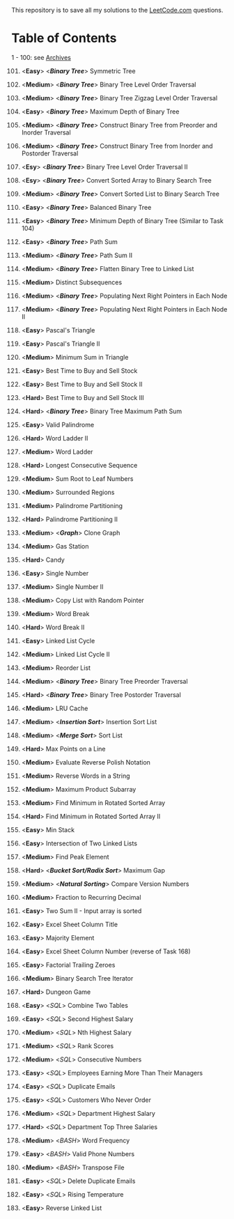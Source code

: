 This repository is to save all my solutions to the [LeetCode.com][LeetCode]
questions.


Table of Contents
=================

1 - 100: see [Archives][archive]

101. \<**Easy**>    \<***Binary Tree***> Symmetric Tree
102. \<**Medium**>  \<***Binary Tree***> Binary Tree Level Order Traversal
103. \<**Medium**>  \<***Binary Tree***> Binary Tree Zigzag Level Order Traversal
104. \<**Easy**>    \<***Binary Tree***> Maximum Depth of Binary Tree
105. \<**Medium**>  \<***Binary Tree***> Construct Binary Tree from Preorder and Inorder Traversal
106. \<**Medium**>  \<***Binary Tree***> Construct Binary Tree from Inorder and Postorder Traversal
107. \<**Esy**>     \<***Binary Tree***> Binary Tree Level Order Traversal II
108. \<**Esy**>     \<***Binary Tree***> Convert Sorted Array to Binary Search Tree
109. \<**Medium**>  \<***Binary Tree***> Convert Sorted List to Binary Search Tree
110. \<**Easy**>    \<***Binary Tree***> Balanced Binary Tree
111. \<**Easy**>    \<***Binary Tree***> Minimum Depth of Binary Tree (Similar to Task 104)
112. \<**Easy**>    \<***Binary Tree***> Path Sum
113. \<**Medium**>  \<***Binary Tree***> Path Sum II
114. \<**Medium**>  \<***Binary Tree***> Flatten Binary Tree to Linked List
115. \<**Medium**>  Distinct Subsequences
116. \<**Medium**>  \<***Binary Tree***> Populating Next Right Pointers in Each Node
117. \<**Medium**>  \<***Binary Tree***> Populating Next Right Pointers in Each Node II
118. \<**Easy**>    Pascal's Triangle
119. \<**Easy**>    Pascal's Triangle II
120. \<**Medium**>  Minimum Sum in Triangle
121. \<**Easy**>    Best Time to Buy and Sell Stock
122. \<**Easy**>    Best Time to Buy and Sell Stock II
123. \<**Hard**>    Best Time to Buy and Sell Stock III
124. \<**Hard**>    \<***Binary Tree***> Binary Tree Maximum Path Sum
125. \<**Easy**>    Valid Palindrome
126. \<**Hard**>    Word Ladder II
127. \<**Medium**>  Word Ladder
128. \<**Hard**>    Longest Consecutive Sequence
129. \<**Medium**>  Sum Root to Leaf Numbers
130. \<**Medium**>  Surrounded Regions
131. \<**Medium**>  Palindrome Partitioning
132. \<**Hard**>    Palindrome Partitioning II
133. \<**Medium**>  \<***Graph***> Clone Graph
134. \<**Medium**>  Gas Station
135. \<**Hard**>    Candy
136. \<**Easy**>    Single Number
137. \<**Medium**>  Single Number II
138. \<**Medium**>  Copy List with Random Pointer
139. \<**Medium**>  Word Break
140. \<**Hard**>    Word Break II
141. \<**Easy**>    Linked List Cycle
142. \<**Medium**>  Linked List Cycle II
143. \<**Medium**>  Reorder List
144. \<**Medium**>  \<***Binary Tree***> Binary Tree Preorder Traversal
145. \<**Hard**>    \<***Binary Tree***> Binary Tree Postorder Traversal
146. \<**Medium**>  LRU Cache
147. \<**Medium**>  \<***Insertion Sort***> Insertion Sort List
148. \<**Medium**>  \<***Merge Sort***> Sort List
149. \<**Hard**>    Max Points on a Line
150. \<**Medium**>  Evaluate Reverse Polish Notation
151. \<**Medium**>  Reverse Words in a String
152. \<**Medium**>  Maximum Product Subarray
153. \<**Medium**>  Find Minimum in Rotated Sorted Array
154. \<**Hard**>    Find Minimum in Rotated Sorted Array II
155. \<**Easy**>    Min Stack
160. \<**Easy**>    Intersection of Two Linked Lists
162. \<**Medium**>  Find Peak Element
164. \<**Hard**>    \<***Bucket Sort/Radix Sort***> Maximum Gap
165. \<**Medium**>  \<***Natural Sorting***> Compare Version Numbers
166. \<**Medium**>  Fraction to Recurring Decimal
167. \<**Easy**>    Two Sum II - Input array is sorted
168. \<**Easy**>    Excel Sheet Column Title
169. \<**Easy**>    Majority Element
171. \<**Easy**>    Excel Sheet Column Number (reverse of Task 168)
172. \<**Easy**>    Factorial Trailing Zeroes
173. \<**Medium**>  Binary Search Tree Iterator
174. \<**Hard**>    Dungeon Game
175. \<**Easy**>    <*SQL*> Combine Two Tables
176. \<**Easy**>    <*SQL*> Second Highest Salary
177. \<**Medium**>  <*SQL*> Nth Highest Salary
178. \<**Medium**>  <*SQL*> Rank Scores

180. \<**Medium**>  <*SQL*> Consecutive Numbers
181. \<**Easy**>    <*SQL*> Employees Earning More Than Their Managers
182. \<**Easy**>    <*SQL*> Duplicate Emails
183. \<**Easy**>    <*SQL*> Customers Who Never Order
184. \<**Medium**>  <*SQL*> Department Highest Salary
185. \<**Hard**>    <*SQL*> Department Top Three Salaries
192. \<**Medium**>  <*BASH*> Word Frequency
193. \<**Easy**>    <*BASH*> Valid Phone Numbers
194. \<**Medium**>  <*BASH*> Transpose File
196. \<**Easy**>    <*SQL*> Delete Duplicate Emails
197. \<**Easy**>    <*SQL*> Rising Temperature

206. \<**Easy**>    Reverse Linked List


[LeetCode]: https://leetcode.com/problemset/all/
[archive]: /archives

